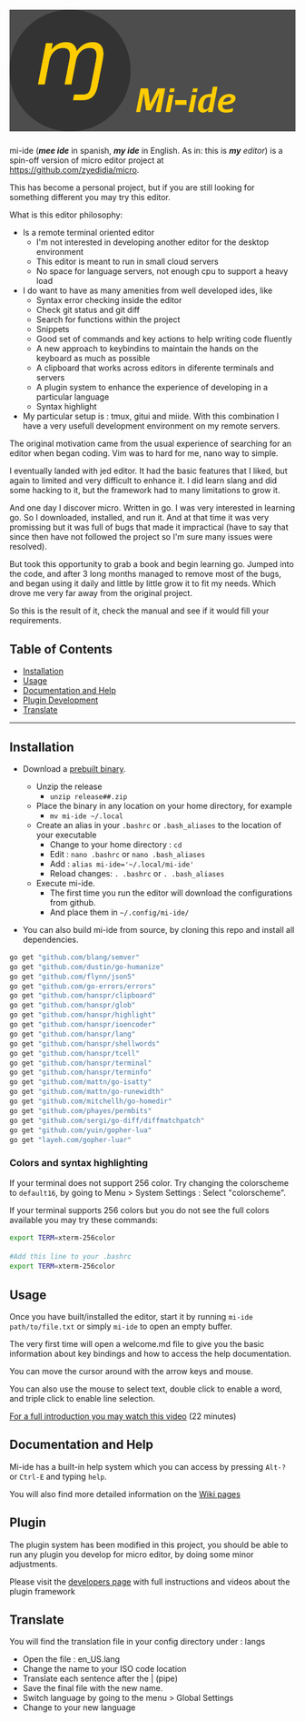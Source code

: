 # ![mi-ide](./assets/logo.png)

mi-ide (_**mee ide**_ in spanish, _**my ide**_ in English. As in: this is _**my** editor_) is a spin-off version of micro editor project at https://github.com/zyedidia/micro.

This has become a personal project, but if you are still looking for something different you may try this editor.

What is this editor philosophy:

* Is a remote terminal oriented editor
  * I'm not interested in developing another editor for the desktop environment
  * This editor is meant to run in small cloud servers
  * No space for language servers, not enough cpu to support a heavy load
* I do want to have as many amenities from well developed ides, like
  * Syntax error checking inside the editor
  * Check git status and git diff
  * Search for functions within the project
  * Snippets
  * Good set of commands and key actions to help writing code fluently
  * A new approach to keybindins to maintain the hands on the keyboard as much as possible
  * A clipboard that works across editors in diferente terminals and servers
  * A plugin system to enhance the experience of developing in a particular language
  * Syntax highlight
* My particular setup is : tmux, gitui and miide. With this combination I have a very usefull development environment on my remote servers.

The original motivation came from the usual experience of searching for an editor when began coding. Vim was to hard for me, nano way to simple.

I eventually landed with jed editor. It had the basic features that I liked, but again to limited and very difficult to enhance it. I did learn slang and did some hacking to it, but the framework had to many limitations to grow it.

And one day I discover micro. Written in go. I was very interested in learning go. So I downloaded, installed, and run it. And at that time it was very promissing but it was full of bugs that made it impractical (have to say that since then have not followed the project so I'm sure many issues were resolved).

But took this opportunity to grab a book and begin learning go. Jumped into the code, and after 3 long months managed to remove most of the bugs, and began using it daily and little by little grow it to fit my needs. Which drove me very far away from the original project.

So this is the result of it, check the manual and see if it would fill your requirements.

## Table of Contents

- [Installation](#installation)
- [Usage](#usage)
- [Documentation and Help](#documentation-and-help)
- [Plugin Development](#plugin)
- [Translate](#translate)

- - -

## Installation

* Download a [prebuilt binary](https://github.com/hanspr/mi-ide/releases).
    - Unzip the release
        - `unzip release##.zip`
    - Place the binary in any location on your home directory, for example
        - `mv mi-ide ~/.local`
    - Create an alias in your `.bashrc` or `.bash_aliases` to the location of your executable
        - Change to your home directory : `cd`
        - Edit : `nano .bashrc` or `nano .bash_aliases`
        - Add : `alias mi-ide='~/.local/mi-ide'`
        - Reload changes: `. .bashrc` or `. .bash_aliases`
    - Execute mi-ide.
        - The first time you run the editor will download the configurations from github.
        - And place them in `~/.config/mi-ide/`

* You can also build mi-ide from source, by cloning this repo and install all dependencies.

```bash
go get "github.com/blang/semver"
go get "github.com/dustin/go-humanize"
go get "github.com/flynn/json5"
go get "github.com/go-errors/errors"
go get "github.com/hanspr/clipboard"
go get "github.com/hanspr/glob"
go get "github.com/hanspr/highlight"
go get "github.com/hanspr/ioencoder"
go get "github.com/hanspr/lang"
go get "github.com/hanspr/shellwords"
go get "github.com/hanspr/tcell"
go get "github.com/hanspr/terminal"
go get "github.com/hanspr/terminfo"
go get "github.com/mattn/go-isatty"
go get "github.com/mattn/go-runewidth"
go get "github.com/mitchellh/go-homedir"
go get "github.com/phayes/permbits"
go get "github.com/sergi/go-diff/diffmatchpatch"
go get "github.com/yuin/gopher-lua"
go get "layeh.com/gopher-luar"
```

### Colors and syntax highlighting

If your terminal does not support 256 color. Try changing the colorscheme to `default16`, by going to Menu > System Settings : Select "colorscheme".

If your terminal supports 256 colors but you do not see the full colors available you may try these commands:

```bash
export TERM=xterm-256color

#Add this line to your .bashrc
export TERM=xterm-256color
```

## Usage

Once you have built/installed the editor, start it by running `mi-ide path/to/file.txt` or simply `mi-ide` to open an empty buffer.

The very first time will open a welcome.md file to give you the basic information about key bindings and how to access the help documentation.

You can move the cursor around with the arrow keys and mouse.

You can also use the mouse to select text, double click to enable a word, and triple click to enable line selection.

[For a full introduction you may watch this video](https://youtu.be/grHzfIvC6_I) (22 minutes)

## Documentation and Help

Mi-ide has a built-in help system which you can access by pressing `Alt-?` or `Ctrl-E` and typing `help`.

You will also find more detailed information on the [Wiki pages](https://github.com/hanspr/mi-ide/wiki)

## Plugin

The plugin system has been modified in this project, you should be able to run any plugin you develop for micro editor, by doing some minor adjustments.

Please visit the [developers page](https://github.com/hanspr/mi-sources/wiki/plugins) with full instructions and videos about the plugin framework

## Translate

You will find the translation file in your config directory under : langs

- Open the file : en_US.lang
- Change the name to your ISO code location
- Translate each sentence after the | (pipe)
- Save the final file with the new name.
- Switch language by going to the menu > Global Settings
- Change to your new language

